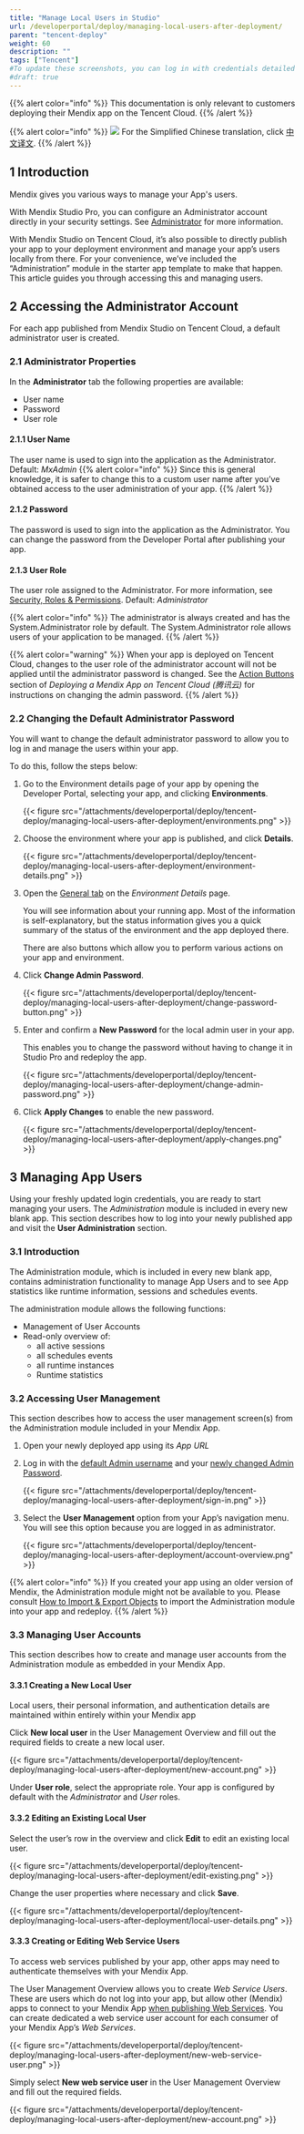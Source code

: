 ```yaml
---
title: "Manage Local Users in Studio"
url: /developerportal/deploy/managing-local-users-after-deployment/
parent: "tencent-deploy"
weight: 60
description: ""
tags: ["Tencent"]
#To update these screenshots, you can log in with credentials detailed in How to Update Screenshots Using Team Apps.
#draft: true
---
```


{{% alert color="info" %}}
This documentation is only relevant to customers deploying their Mendix app on the Tencent Cloud.
{{% /alert %}}

{{% alert color="info" %}}
<img src="/attachments/china.png" class="d-inline-block" /> For the Simplified Chinese translation, click [中文译文](https://cdn.mendix.tencent-cloud.com/documentation/deploy/tencent-local-users-in-studio.pdf).
{{% /alert %}}

## 1 Introduction

Mendix gives you various ways to manage your App's users.

With Mendix Studio Pro, you can configure an Administrator account directly in your security settings. See [Administrator](/refguide8/administrator/) for more information.

With Mendix Studio on Tencent Cloud, it’s also possible to directly publish your app to your deployment environment and manage your app’s users locally from there. For your convenience, we’ve included the “Administration” module in the starter app template to make that happen. This article guides you through accessing this and managing users.

## 2 Accessing the Administrator Account

For each app published from Mendix Studio on Tencent Cloud, a default administrator user is created.

### 2.1 Administrator Properties

In the **Administrator** tab the following properties are available:

- User name
- Password
- User role

#### 2.1.1 User Name
The user name is used to sign into the application as the Administrator.
Default: *MxAdmin*
{{% alert color="info" %}}
Since this is general knowledge, it is safer to change this to a custom user name after you’ve obtained access to the user administration of your app.
{{% /alert %}}

#### 2.1.2 Password
The password is used to sign into the application as the Administrator. You can change the password from the Developer Portal after publishing your app.

#### 2.1.3 User Role
The user role assigned to the Administrator. For more information, see [Security, Roles & Permissions](/studio8/settings-security/).
Default: *Administrator*

{{% alert color="info" %}}
The administrator is always created and has the System.Administrator role by default. The System.Administrator role allows users of your application to be managed.
{{% /alert %}}

{{% alert color="warning" %}}
When your app is deployed on Tencent Cloud, changes to the user role of the administrator account will not be applied until the administrator password is changed. See the [Action Buttons](/developerportal/deploy/tencent-deploy/#change-admin-password) section of *Deploying a Mendix App on Tencent Cloud (腾讯云)* for instructions on changing the admin password.
{{% /alert %}}

### 2.2 Changing the Default Administrator Password

You will want to change the default administrator password to allow you to log in and manage the users within your app.

To do this, follow the steps below:

1. Go to the Environment details page of your app by opening the Developer Portal, selecting your app, and clicking **Environments**.

    {{< figure src="/attachments/developerportal/deploy/tencent-deploy/managing-local-users-after-deployment/environments.png" >}}

2. Choose the environment where your app is published, and click **Details**.

    {{< figure src="/attachments/developerportal/deploy/tencent-deploy/managing-local-users-after-deployment/environment-details.png" >}}

3. Open the [General tab](/developerportal/deploy/tencent-deploy/#environment-details) on the *Environment Details* page.

    You will see information about your running app. Most of the information is self-explanatory, but the status information gives you a quick summary of the status of the environment and the app deployed there.

    There are also buttons which allow you to perform various actions on your app and environment.
    
4. Click **Change Admin Password**.

    {{< figure src="/attachments/developerportal/deploy/tencent-deploy/managing-local-users-after-deployment/change-password-button.png" >}}

5. Enter and confirm a **New Password** for the local admin user in your app.

    This enables you to change the password without having to change it in Studio Pro and redeploy the app.

    {{< figure src="/attachments/developerportal/deploy/tencent-deploy/managing-local-users-after-deployment/change-admin-password.png" >}}

6. Click **Apply Changes** to enable the new password.

    {{< figure src="/attachments/developerportal/deploy/tencent-deploy/managing-local-users-after-deployment/apply-changes.png" >}}

## 3 Managing App Users

Using your freshly updated login credentials, you are ready to start managing your users. The *Administration* module is included in every new blank app. This section describes how to log into your newly published app and visit the **User Administration** section.

### 3.1 Introduction

The Administration module, which is included in every new blank app, contains administration functionality to manage App Users and to see App statistics like runtime information, sessions and schedules events.

The administration module allows the following functions:

* Management of User Accounts
* Read-only overview of:
    * all active sessions
    * all schedules events
    * all runtime instances
    * Runtime statistics

### 3.2 Accessing User Management

This section describes how to access the user management screen(s) from the Administration module included in your Mendix App.

1. Open your newly deployed app using its *App URL*

2. Log in with the [default Admin username](/refguide8/administrator/#user-name) and your [newly changed Admin Password](/refguide8/administrator/#password).

    {{< figure src="/attachments/developerportal/deploy/tencent-deploy/managing-local-users-after-deployment/sign-in.png" >}}

3. Select the **User Management** option from your App’s navigation menu. You will see this option because you are logged in as administrator.

    {{< figure src="/attachments/developerportal/deploy/tencent-deploy/managing-local-users-after-deployment/account-overview.png" >}}

{{% alert color="info" %}}
If you created your app using an older version of Mendix, the Administration module might not be available to you. Please consult [How to Import & Export Objects](/howto8/integration/importing-and-exporting-objects/) to import the Administration module into your app and redeploy.
{{% /alert %}}

### 3.3 Managing User Accounts

This section describes how to create and manage user accounts from the Administration module as embedded in your Mendix App.

#### 3.3.1 Creating a New Local User

Local users, their personal information, and authentication details are maintained within entirely within your Mendix app 

Click **New local user** in the User Management Overview and fill out the required fields to create a new local user.

{{< figure src="/attachments/developerportal/deploy/tencent-deploy/managing-local-users-after-deployment/new-account.png" >}}

Under **User role**, select the appropriate role. Your app is configured by default with the *Administrator* and *User* roles.

#### 3.3.2 Editing an Existing Local User

Select the user’s row in the overview and click **Edit** to edit an existing local user.

{{< figure src="/attachments/developerportal/deploy/tencent-deploy/managing-local-users-after-deployment/edit-existing.png" >}}

Change the user properties where necessary and click **Save**.

{{< figure src="/attachments/developerportal/deploy/tencent-deploy/managing-local-users-after-deployment/local-user-details.png" >}}

#### 3.3.3 Creating or Editing Web Service Users

To access web services published by your app, other apps may need to authenticate themselves with your Mendix App. 

The User Management Overview allows you to create *Web Service Users*. These are users which do not log into your app, but allow other (Mendix) apps to connect to your Mendix App [when publishing Web Services](/refguide/published-web-services/). You can create dedicated a web service user account for each consumer of your Mendix App’s *Web Services*.

{{< figure src="/attachments/developerportal/deploy/tencent-deploy/managing-local-users-after-deployment/new-web-service-user.png" >}}

Simply select **New web service user** in the User Management Overview and fill out the required fields.

{{< figure src="/attachments/developerportal/deploy/tencent-deploy/managing-local-users-after-deployment/new-account.png" >}}
